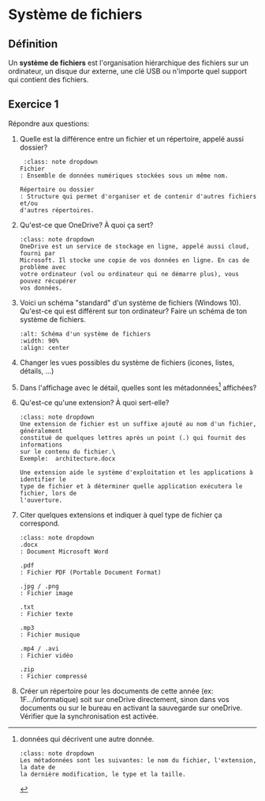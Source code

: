 <!-- Copyright 2024 Caroline Blank <caro@c-space.org> -->
<!-- SPDX-License-Identifier: CC-BY-NC-SA-4.0 -->

# Système de fichiers


## Définition

Un **système de fichiers** est l'organisation hiérarchique des fichiers sur un
ordinateur, un disque dur externe, une clé USB ou n'importe quel support qui
contient des fichiers.

## Exercice 1

<!-- TODO: Cacher les solutions sinon les élèves ne vont pas faire les
            exercices. -->

Répondre aux questions:

1. Quelle est la différence entre un fichier et un répertoire, appelé aussi
dossier?

    ```{admonition} Solution
     :class: note dropdown
    Fichier
    : Ensemble de données numériques stockées sous un même nom.

    Répertoire ou dossier
    : Structure qui permet d'organiser et de contenir d'autres fichiers et/ou
    d'autres répertoires.
    ```

2. Qu'est-ce que OneDrive? À quoi ça sert?

    ```{admonition} Solution
    :class: note dropdown
    OneDrive est un service de stockage en ligne, appelé aussi cloud, fourni par
    Microsoft. Il stocke une copie de vos données en ligne. En cas de problème avec
    votre ordinateur (vol ou ordinateur qui ne démarre plus), vous pouvez récupérer
    vos données.
    ```

3. Voici un schéma "standard" d'un système de fichiers (Windows 10). Qu'est-ce
qui est différent sur ton ordinateur? Faire un schéma de ton système de
fichiers.

    ```{image} images/syst-fichiers.png
    :alt: Schéma d'un système de fichiers
    :width: 90%
    :align: center
    ```

4. Changer les vues possibles du système de fichiers (icones, listes, détails,
…)

5. Dans l'affichage avec le détail, quelles sont les métadonnées[^sn1]
affichées?
[^sn1]: données qui décrivent une autre donnée.

    ```{admonition} Solution
    :class: note dropdown
    Les métadonnées sont les suivantes: le nom du fichier, l'extension, la date de
    la dernière modification, le type et la taille.
    ```

6. Qu'est-ce qu'une extension? À quoi sert-elle?

    ```{admonition} Solution
    :class: note dropdown
    Une extension de fichier est un suffixe ajouté au nom d'un fichier, généralement
    constitué de quelques lettres après un point (.) qui fournit des informations
    sur le contenu du fichier.\
    Exemple:  architecture.docx

    Une extension aide le système d'exploitation et les applications à identifier le
    type de fichier et à déterminer quelle application exécutera le fichier, lors de
    l'ouverture.
    ```

7. Citer quelques extensions et indiquer à quel type de fichier ça correspond.

    ```{admonition} Solution
    :class: note dropdown
    .docx
    : Document Microsoft Word

    .pdf
    : Fichier PDF (Portable Document Format)

    .jpg / .png
    : Fichier image

    .txt
    : Fichier texte

    .mp3
    : Fichier musique

    .mp4 / .avi
    : Fichier vidéo

    .zip
    : Fichier compressé
    ```

8. Créer un répertoire pour les documents de cette année (ex: 1F…/informatique)
soit sur oneDrive directement, sinon dans vos documents ou sur le bureau en
activant la sauvegarde sur oneDrive. Vérifier que la synchronisation est
activée.
